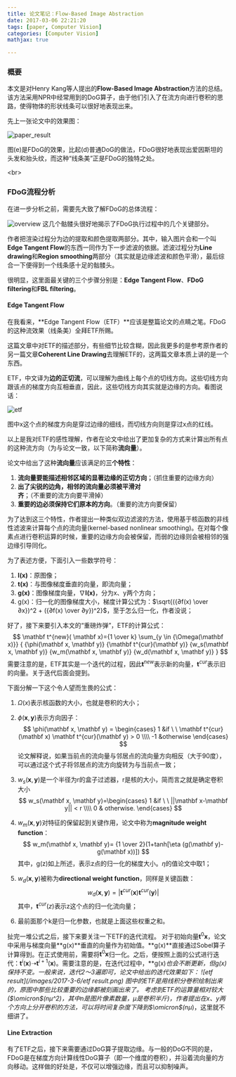 ```yaml
---
title: 论文笔记：Flow-Based Image Abstraction
date: 2017-03-06 22:21:20
tags: [paper, Computer Vision]
categories: [Computer Vision]
mathjax: true

---
```


### 概要

本文是对Henry Kang等人提出的**Flow-Based Image Abstraction**方法的总结。该方法采用NPR中经常用到的DoG算子，由于他们引入了在流方向进行卷积的思路，使得物体的形状线条可以很好地表现出来。

先上一张论文中的效果图：

![paper_result](/images/2017-3-6/paper_result.png)

图(e)是FDoG的效果，比起(d)普通DoG的做法，FDoG很好地表现出爱因斯坦的头发和抬头纹，而这种“线条美”正是FDoG的独特之处。

<!--more-->

<br\>

### FDoG流程分析

在进一步分析之前，需要先大致了解FDoG的总体流程：

![overview](/images/2017-3-6/overview.png)
这几个骷髅头很好地揭示了FDoG执行过程中的几个关键部分。

作者把渲染过程分为边的提取和颜色提取两部分。其中，输入图片会和一个叫**Edge Tangent Flow**的东西一同作为下一步滤波的依据。滤波过程分为**Line drawing**和**Region smoothing**两部分（其实就是边缘滤波和颜色平滑），最后综合一下便得到一个线条感十足的骷髅头。

很明显，这里面最关键的三个步骤分别是：**Edge Tangent Flow**、**FDoG filtering**和**FBL filtering**。

#### Edge Tangent Flow

在我看来，**Edge Tangent Flow（ETF）**应该是整篇论文的点睛之笔。FDoG的这种流效果（线条美）全拜ETF所赐。

这篇文章中对ETF的描述部分，有些细节比较含糊，因此我更多的是参考原作者的另一篇文章**Coherent Line Drawing**去理解ETF的，这两篇文章本质上讲的是一个东西。

ETF，中文译为**边的正切流**，可以理解为曲线上每个点的切线方向。这些切线方向跟该点的梯度方向互相垂直，因此，这些切线方向其实就是边缘的方向。看图说话：

![etf](/images/2017-3-6/etf.png)

图中x这个点的梯度方向是穿过边缘的细线，而切线方向则是穿过x点的红线。

以上是我对ETF的感性理解，作者在论文中给出了更加复杂的方式来计算出所有点的这种流方向（为与论文一致，以下简称**流向量**）。

论文中给出了这种**流向量**应该满足的**三个特性**：

1. **流向量要能描述相邻区域的显著边缘的正切方向**；（抓住重要的边缘方向）
2. **出了尖锐的边角，相邻的流向量必须被平滑对齐**；（不重要的流方向要平滑掉）
3. **重要的边必须保持它们原本的方向**。（重要的流方向要保留）


为了达到这三个特性，作者提出一种类似双边滤波的方法，使用基于核函数的非线性滤波来计算每个点的流向量(kernel-based nonlinear smoothing)。在对每个像素点进行卷积运算的时候，重要的边缘方向会被保留，而弱的边缘则会被相邻的强边缘引导同化。

为了表述方便，下面引入一些数学符号：

1. **I(x)**：原图像；
2. **t(x)**：与图像梯度垂直的向量，即流向量；
3. **g(x)**：图像梯度向量，∇**I(x)**，分为x、y两个方向；
4. g(x)：归一化的图像梯度大小，梯度计算公式为：$\sqrt{({∂f(x) \over ∂x})^2 + ({∂f(x) \over ∂y})^2}$，至于怎么归一化，作者没说；

好了，接下来要引入本文的“重磅炸弹”，ETF的计算公式：
$$
\mathbf t^{new}( \mathbf x)={1 \over k} \sum_{y \in {\Omega(\mathbf x)}} { {\phi(\mathbf x, \mathbf y)} {\mathbf t^{cur}(\mathbf y)} {w_s(\mathbf x, \mathbf y)} {w_m(\mathbf x, \mathbf y)} {w_d(\mathbf x, \mathbf y)} }
$$
需要注意的是，ETF其实是一个迭代的过程，因此$\mathbf t^{new}$表示新的向量，$\mathbf t^{cur}$表示旧的向量。关于迭代后面会提到。

下面分解一下这个令人望而生畏的公式：

1. $\Omega(x)$表示核函数的大小，也就是卷积的大小；

2. $\phi(\mathbf x, \mathbf y)$表示方向因子：
   $$
   \phi(\mathbf x, \mathbf y) = \begin{cases} 1 &if \ \  \mathbf t^{cur}(\mathbf x) \mathbf t^{cur}(\mathbf y) > 0  \\\\ -1 &otherwise \end{cases}
   $$
   论文解释说，如果当前点的流向量与邻居点的流向量方向相反（大于90度），可以通过这个式子将邻居点的流方向旋转为与当前点一致；

3. $w_s(\mathbf x, \mathbf y)$是一个半径为r的盒子过滤器，r是核的大小，简而言之就是确定卷积大小
   $$
   w_s(\mathbf x, \mathbf y)=\begin{cases} 1 &if \ \ ||\mathbf x-\mathbf y|| < r \\\\ 0 & otherwise. \end{cases}
   $$

4. $w_m(\mathbf x, \mathbf y)$对特征的保留起到关键作用，论文中称为**magnitude weight function**：
   $$
   w_m(\mathbf x, \mathbf y)= {1 \over 2}(1+tanh[\eta (g(\mathbf y)-g(\mathbf x))])
   $$
   其中，g(z)如上所述，表示z点的归一化的梯度大小。$\eta$的值论文中取1；

5. $w_d(\mathbf x, \mathbf y)$被称为**directional weight function**，同样是关键函数：
   $$
   w_d(\mathbf x, \mathbf y)=|\mathbf t^{cur}(\mathbf x) \mathbf t^{cur}(\mathbf y)|
   $$
   其中，$\mathbf t^{cur}(z)$表示z这个点的归一化流向量；

6. 最前面那个k是归一化参数，也就是上面这些权重之和。

扯完一堆公式之后，接下来要关注一下ETF的迭代流程。
对于初始向量$\mathbf t^{0}{\mathbf x}$，论文中采用与梯度向量**g(x)**垂直的向量作为初始值。**g(x)**直接通过Sobel算子计算得到。在正式使用前，需要将$\mathbf t^{0}{\mathbf x}$归一化。之后，便按照上面的公式进行迭代：$\mathbf t^{i}(\mathbf x)$➝$\mathbf t^{i+1}(\mathbf x)$。需要注意的是，在迭代过程中，**g(x)**也会不断更新，但g(x)保持不变。一般来说，迭代2～3遍即可，论文中给出的迭代效果如下：
![etf result](/images/2017-3-6/etf result.png)
图中的ETF是用线积分卷积绘制出来的，原图中那些比较重要的边缘都被刻画出来了。
考虑到ETF的运算量相对较大($\omicron$(n*$\mu$^2)，其中n是图片像素数量，$\mu$是卷积半斤)，作者提出在x、y两个方向上分开卷积的方法，可以将时间复杂度下降到$\omicron$(n*$\mu$)，这里就不细讲了。

#### Line Extraction
有了ETF之后，接下来需要通过DoG算子提取边缘。与一般的DoG不同的是，FDoG是在梯度方向计算线性DoG算子（即一个维度的卷积），并沿着流向量的方向移动。这样做的好处是，不仅可以增强边缘，而且可以抑制噪声。



